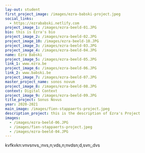 ```yaml
---
lay-out: student
first_project_image: /images/ezra-babski-project.jpeg
social_links:
  - https://ezrababski.netlify.com
project_image_1: /images/ezra-beeld-01.JPG
bio: this is Ezra's bio
project_image_2: /images/ezra-beeld-02.JPG
project_image_10: /images/ezra-beeld-10.JPG
project_image_3: /images/ezra-beeld-03.JPG
project_image_4: /images/ezra-beeld-04.JPG
name: Ezra Babski
project_image_5: /images/ezra-beeld-05.JPG
link_1: www.ezra.be
project_image_6: /images/ezra-beeld-06.JPG
link_2: www.babski.be
project_image_7: /images/ezra-beeld-07.JPG
master_project_name: sonos novum
project_image_8: /images/ezra-beeld-08.JPG
context: Digital Context
project_image_9: /images/ezra-beeld-09.JPG
title_project: Sonus Novus
year: 2020-2021
main_image: /images/fien-stappaerts-project.jpeg
description_project: this is the description of Ezra's Project
images:
  - /images/ezra-beeld-06.JPG
  - /images/fien-stappaerts-project.jpeg
  - /images/ezra-beeld-04.JPG
---
```

kvfkvkn:vnvsnvs,;nvs,n;vds,n;nvdsn;d,svn;,dvs